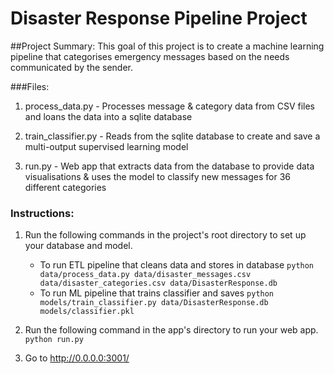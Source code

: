 # Disaster Response Pipeline Project

##Project Summary:
    This goal of this project is to create a machine learning pipeline that categorises emergency messages based on the needs communicated by the sender.

###Files:
1. process_data.py - Processes message & category data from CSV files and loans the data into a sqlite database

2. train_classifier.py - Reads from the sqlite database to create and save a multi-output supervised learning model

3. run.py - Web app that extracts data from the database to provide data visualisations & uses the model to classify new messages for 36 different categories


### Instructions:
1. Run the following commands in the project's root directory to set up your database and model.

    - To run ETL pipeline that cleans data and stores in database
        `python data/process_data.py data/disaster_messages.csv data/disaster_categories.csv data/DisasterResponse.db`
    - To run ML pipeline that trains classifier and saves
        `python models/train_classifier.py data/DisasterResponse.db models/classifier.pkl`

2. Run the following command in the app's directory to run your web app.
    `python run.py`

3. Go to http://0.0.0.0:3001/
